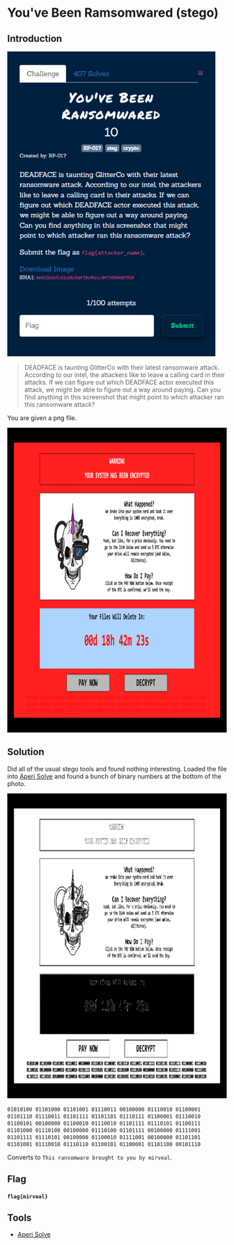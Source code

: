 # You've Been Ramsomwared (stego)

## Introduction

<p align="left">
  <img height=700 img src=./readme_assets/ransom-challenge.PNG/>
</p>

> DEADFACE is taunting GlitterCo with their latest ransomware attack. According to our intel, the attackers like to leave a calling card in their attacks. If we can figure out which DEADFACE actor executed this attack, we might be able to figure out a way around paying. Can you find anything in this screenshot that might point to which attacker ran this ransomware attack?

You are given a png file.

<p align="left">
  <img height=700 img src=./readme_assets/ransomwared.png/>
</p>

## Solution

Did all of the usual stego tools and found nothing interesting. 
Loaded the file into [Aperi Solve](https://www.aperisolve.fr/) and found a bunch of binary numbers at the bottom of the photo.

<p align="left">
  <img height=700 img src=./readme_assets/image_g_6.png/>
</p>

```
01010100 01101000 01101001 01110011 00100000 01110010 01100001 01101110 01110011 01101111 01101101 01110111 01100001 01110010 01100101 00100000 01100010 01110010 01101111 01110101 01100111 01101000 01110100 00100000 01110100 01101111 00100000 01111001 01101111 01110101 00100000 01100010 01111001 00100000 01101101 01101001 01110010 01110110 01100101 01100001 01101100 00101110
```

Converts to `This ransomware brought to you by mirveal`.

## Flag

**`flag{mirveal}`**

## Tools

- [Aperi Solve](https://www.aperisolve.fr/)




